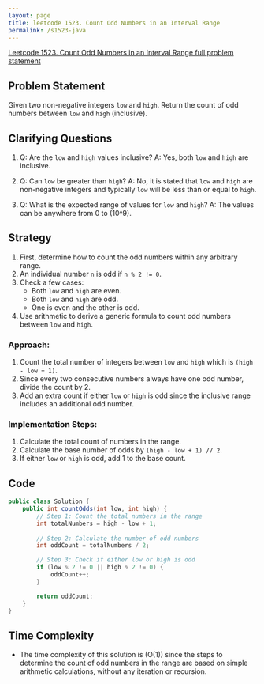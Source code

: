 ```yaml
---
layout: page
title: leetcode 1523. Count Odd Numbers in an Interval Range
permalink: /s1523-java
---
```

[Leetcode 1523. Count Odd Numbers in an Interval Range full problem statement](https://algoadvance.github.io/algoadvance/l1523)
## Problem Statement
Given two non-negative integers `low` and `high`. Return the count of odd numbers between `low` and `high` (inclusive).

## Clarifying Questions
1. Q: Are the `low` and `high` values inclusive?
   A: Yes, both `low` and `high` are inclusive.
   
2. Q: Can `low` be greater than `high`?
   A: No, it is stated that `low` and `high` are non-negative integers and typically `low` will be less than or equal to `high`.

3. Q: What is the expected range of values for `low` and `high`?
   A: The values can be anywhere from 0 to \(10^9\).

## Strategy
1. First, determine how to count the odd numbers within any arbitrary range.
2. An individual number `n` is odd if `n % 2 != 0`.
3. Check a few cases:
   - Both `low` and `high` are even.
   - Both `low` and `high` are odd.
   - One is even and the other is odd.
4. Use arithmetic to derive a generic formula to count odd numbers between `low` and `high`.

### Approach:
1. Count the total number of integers between `low` and `high` which is `(high - low + 1)`.
2. Since every two consecutive numbers always have one odd number, divide the count by 2.
3. Add an extra count if either `low` or `high` is odd since the inclusive range includes an additional odd number.

### Implementation Steps:
1. Calculate the total count of numbers in the range.
2. Calculate the base number of odds by `(high - low + 1) // 2`.
3. If either `low` or `high` is odd, add 1 to the base count.

## Code

```java
public class Solution {
    public int countOdds(int low, int high) {
        // Step 1: Count the total numbers in the range
        int totalNumbers = high - low + 1;
        
        // Step 2: Calculate the number of odd numbers
        int oddCount = totalNumbers / 2;

        // Step 3: Check if either low or high is odd
        if (low % 2 != 0 || high % 2 != 0) {
            oddCount++;
        }

        return oddCount;
    }
}
```

## Time Complexity
- The time complexity of this solution is \(O(1)\) since the steps to determine the count of odd numbers in the range are based on simple arithmetic calculations, without any iteration or recursion.